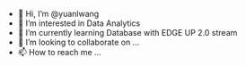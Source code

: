 - 👋 Hi, I’m @yuanlwang
- 👀 I’m interested in Data Analytics
- 🌱 I’m currently learning Database with EDGE UP 2.0 stream
- 💞️ I’m looking to collaborate on ...
- 📫 How to reach me ...

<!---
yuanlwang/yuanlwang is a ✨ special ✨ repository because its `README.md` (this file) appears on your GitHub profile.
You can click the Preview link to take a look at your changes.
--->
